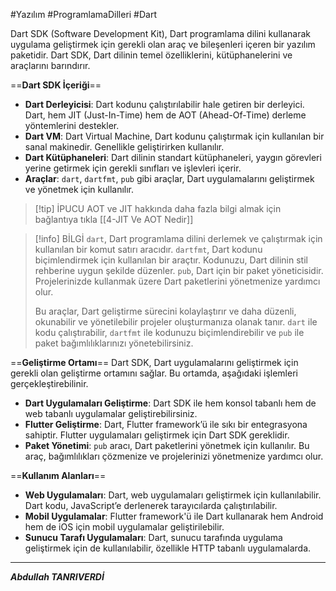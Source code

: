 
#Yazılım #ProgramlamaDilleri #Dart 

Dart SDK (Software Development Kit), Dart programlama dilini kullanarak uygulama geliştirmek için gerekli olan araç ve bileşenleri içeren bir yazılım paketidir. Dart SDK, Dart dilinin temel özelliklerini, kütüphanelerini ve araçlarını barındırır.

==**Dart SDK İçeriği**==
- **Dart Derleyicisi**: Dart kodunu çalıştırılabilir hale getiren bir derleyici. Dart, hem JIT (Just-In-Time) hem de AOT (Ahead-Of-Time) derleme yöntemlerini destekler.
- **Dart VM**: Dart Virtual Machine, Dart kodunu çalıştırmak için kullanılan bir sanal makinedir. Genellikle geliştirirken kullanılır.
- **Dart Kütüphaneleri**: Dart dilinin standart kütüphaneleri, yaygın görevleri yerine getirmek için gerekli sınıfları ve işlevleri içerir.
- **Araçlar**: `dart`, `dartfmt`, `pub` gibi araçlar, Dart uygulamalarını geliştirmek ve yönetmek için kullanılır.
  

> [!tip] İPUCU
> AOT ve JIT hakkında daha fazla bilgi almak için bağlantıya tıkla [[4-JIT Ve AOT Nedir]]


> [!info] BİLGİ
> `dart`, Dart programlama dilini derlemek ve çalıştırmak için kullanılan bir komut satırı aracıdır.
> `dartfmt`, Dart kodunu biçimlendirmek için kullanılan bir araçtır. Kodunuzu, Dart dilinin stil rehberine uygun şekilde düzenler.
> `pub`, Dart için bir paket yöneticisidir. Projelerinizde kullanmak üzere Dart paketlerini yönetmenize yardımcı olur.
> 
> Bu araçlar, Dart geliştirme sürecini kolaylaştırır ve daha düzenli, okunabilir ve yönetilebilir projeler oluşturmanıza olanak tanır. `dart` ile kodu çalıştırabilir, `dartfmt` ile kodunuzu biçimlendirebilir ve `pub` ile paket bağımlılıklarınızı yönetebilirsiniz.


  
==**Geliştirme Ortamı**==
Dart SDK, Dart uygulamalarını geliştirmek için gerekli olan geliştirme ortamını sağlar. Bu ortamda, aşağıdaki işlemleri gerçekleştirebilinir.
- **Dart Uygulamaları Geliştirme**: Dart SDK ile hem konsol tabanlı hem de web tabanlı uygulamalar geliştirebilirsiniz.
- **Flutter Geliştirme**: Dart, Flutter framework’ü ile sıkı bir entegrasyona sahiptir. Flutter uygulamaları geliştirmek için Dart SDK gereklidir.
- **Paket Yönetimi**: `pub` aracı, Dart paketlerini yönetmek için kullanılır. Bu araç, bağımlılıkları çözmenize ve projelerinizi yönetmenize yardımcı olur.
  
==**Kullanım Alanları**== 
- **Web Uygulamaları**: Dart, web uygulamaları geliştirmek için kullanılabilir. Dart kodu, JavaScript’e derlenerek tarayıcılarda çalıştırılabilir.
- **Mobil Uygulamalar**: Flutter framework'ü ile Dart kullanarak hem Android hem de iOS için mobil uygulamalar geliştirilebilir.
- **Sunucu Tarafı Uygulamaları**: Dart, sunucu tarafında uygulama geliştirmek için de kullanılabilir, özellikle HTTP tabanlı uygulamalarda.
***
***Abdullah TANRIVERDİ***

